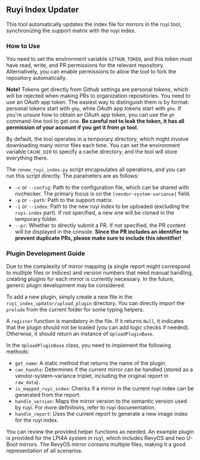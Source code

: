 ## Ruyi Index Updater

This tool automatically updates the index file for mirrors in the ruyi tool, synchronizing the support matrix with the ruyi index.

### How to Use

You need to set the environment variable `GITHUB_TOKEN`, and this token must have read, write, and PR permissions for the relevant repository. Alternatively, you can enable permissions to allow the tool to fork the repository automatically.

**Note!** Tokens get directly from Github settings are personal tokens, which will be rejected when making PRs to organization repositories. You need to use an OAuth app token. The easiest way to distinguish them is by format: personal tokens start with `ghp`, while OAuth app tokens start with `gho`. If you're unsure how to obtain an OAuth app token, you can use the `gh` command-line tool to get one. **Be careful not to leak the token, it has all permission of your account if you get it from `gh` tool.**

By default, the tool operates in a temporary directory, which might involve downloading many mirror files each time. You can set the environment variable `CACHE_DIR` to specify a cache directory, and the tool will store everything there.

The `renew_ruyi_index.py` script encapsulates all operations, and you can run this script directly. The parameters are as follows:
- `-c` or `--config`: Path to the configuration file, which can be shared with nvchecker. The primary focus is on the `[vendor-system-variance]` field.
- `-p` or `--path`: Path to the support matrix.
- `-i` or `--index`: Path to the new ruyi index to be uploaded (excluding the `ruyi-index` part). If not specified, a new one will be cloned in the temporary folder.
- `--pr`: Whether to directly submit a PR. If not specified, the PR content will be displayed in the console. **Since the PR includes an identifier to prevent duplicate PRs, please make sure to include this identifier!**

### Plugin Development Guide

Due to the complexity of mirror mapping (a single report might correspond to multiple files or indices) and version numbers that need manual handling, creating plugins for each mirror is currently necessary. In the future, generic plugin development may be considered.

To add a new plugin, simply create a new file in the `ruyi_index_updator/upload_plugin` directory. You can directly import the `prelude` from the current folder for some typing helpers.

A `register` function is mandatory in the file. If it returns `Null`, it indicates that the plugin should not be loaded (you can add logic checks if needed). Otherwise, it should return an instance of `UploadPluginBase`.

In the `UploadPluginBase` class, you need to implement the following methods:
- `get_name`: A static method that returns the name of the plugin.
- `can_handle`: Determines if the current mirror can be handled (stored as a vendor-system-variance triplet, including the original report in `raw_data`).
- `is_mapped_ruyi_index`: Checks if a mirror in the current ruyi index can be generated from the report.
- `handle_version`: Maps the mirror version to the semantic version used by ruyi. For more definitions, refer to ruyi documentation.
- `handle_report`: Uses the current report to generate a new image index for the ruyi index.

You can review the provided helper functions as needed. An example plugin is provided for the LPI4A system in ruyi, which includes RevyOS and two U-Boot mirrors. The RevyOS mirror contains multiple files, making it a good representation of all scenarios.